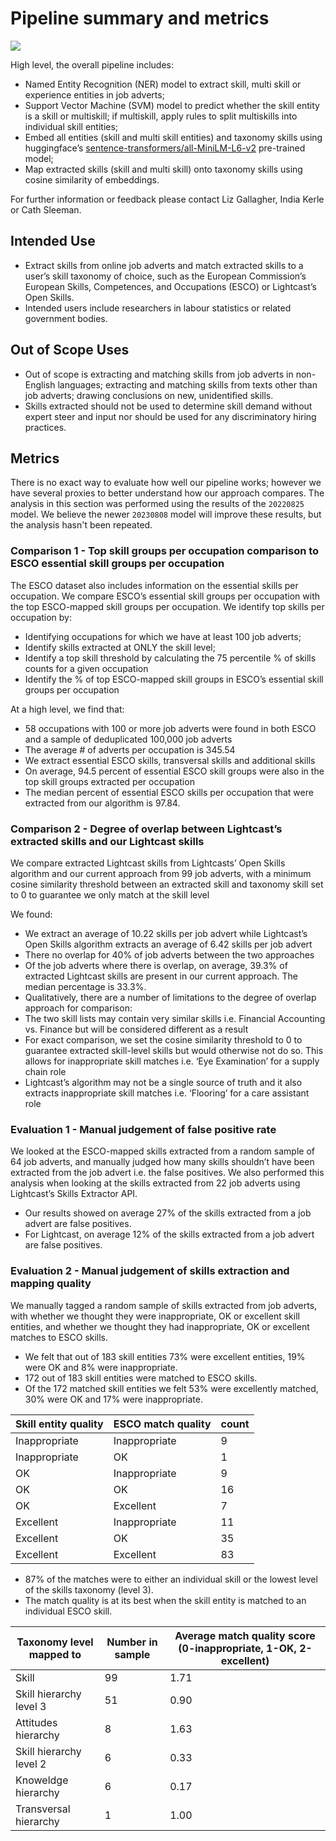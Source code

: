 # Pipeline summary and metrics

![](../../outputs/reports/figures/overview.png)

High level, the overall pipeline includes:

- Named Entity Recognition (NER) model to extract skill, multi skill or experience entities in job adverts;
- Support Vector Machine (SVM) model to predict whether the skill entity is a skill or multiskill; if multiskill, apply rules to split multiskills into individual skill entities;
- Embed all entities (skill and multi skill entities) and taxonomy skills using huggingface’s [sentence-transformers/all-MiniLM-L6-v2](https://huggingface.co/sentence-transformers/all-MiniLM-L6-v2) pre-trained model;
- Map extracted skills (skill and multi skill) onto taxonomy skills using cosine similarity of embeddings.

For further information or feedback please contact Liz Gallagher, India Kerle or Cath Sleeman.

## Intended Use

- Extract skills from online job adverts and match extracted skills to a user’s skill taxonomy of choice, such as the European Commission’s European Skills, Competences, and Occupations (ESCO) or Lightcast’s Open Skills.
- Intended users include researchers in labour statistics or related government bodies.

## Out of Scope Uses

- Out of scope is extracting and matching skills from job adverts in non-English languages; extracting and matching skills from texts other than job adverts; drawing conclusions on new, unidentified skills.
- Skills extracted should not be used to determine skill demand without expert steer and input nor should be used for any discriminatory hiring practices.

## Metrics

There is no exact way to evaluate how well our pipeline works; however we have several proxies to better understand how our approach compares. The analysis in this section was performed using the results of the `20220825` model. We believe the newer `20230808` model will improve these results, but the analysis hasn't been repeated.

### Comparison 1 - Top skill groups per occupation comparison to ESCO essential skill groups per occupation

The ESCO dataset also includes information on the essential skills per occupation. We compare ESCO’s essential skill groups per occupation with the top ESCO-mapped skill groups per occupation. We identify top skills per occupation by:

- Identifying occupations for which we have at least 100 job adverts;
- Identify skills extracted at ONLY the skill level;
- Identify a top skill threshold by calculating the 75 percentile % of skills counts for a given occupation
- Identify the % of top ESCO-mapped skill groups in ESCO’s essential skill groups per occupation

At a high level, we find that:

- 58 occupations with 100 or more job adverts were found in both ESCO and a sample of deduplicated 100,000 job adverts
- The average # of adverts per occupation is 345.54
- We extract essential ESCO skills, transversal skills and additional skills
- On average, 94.5 percent of essential ESCO skill groups were also in the top skill groups extracted per occupation
- The median percent of essential ESCO skills per occupation that were extracted from our algorithm is 97.84.

### Comparison 2 - Degree of overlap between Lightcast’s extracted skills and our Lightcast skills

We compare extracted Lightcast skills from Lightcasts’ Open Skills algorithm and our current approach from 99 job adverts, with a minimum cosine similarity threshold between an extracted skill and taxonomy skill set to 0 to guarantee we only match at the skill level

We found:

- We extract an average of 10.22 skills per job advert while Lightcast’s Open Skills algorithm extracts an average of 6.42 skills per job advert
- There no overlap for 40% of job adverts between the two approaches
- Of the job adverts where there is overlap, on average, 39.3% of extracted Lightcast skills are present in our current approach. The median percentage is 33.3%.
- Qualitatively, there are a number of limitations to the degree of overlap approach for comparison:
- The two skill lists may contain very similar skills i.e. Financial Accounting vs. Finance but will be considered different as a result
- For exact comparison, we set the cosine similarity threshold to 0 to guarantee extracted skill-level skills but would otherwise not do so. This allows for inappropriate skill matches i.e. ‘Eye Examination’ for a supply chain role
- Lightcast’s algorithm may not be a single source of truth and it also extracts inappropriate skill matches i.e. ‘Flooring’ for a care assistant role

### Evaluation 1 - Manual judgement of false positive rate

We looked at the ESCO-mapped skills extracted from a random sample of 64 job adverts, and manually judged how many skills shouldn’t have been extracted from the job advert i.e. the false positives. We also performed this analysis when looking at the skills extracted from 22 job adverts using Lightcast’s Skills Extractor API.

- Our results showed on average 27% of the skills extracted from a job advert are false positives.
- For Lightcast, on average 12% of the skills extracted from a job advert are false positives.

### Evaluation 2 - Manual judgement of skills extraction and mapping quality

We manually tagged a random sample of skills extracted from job adverts, with whether we thought they were inappropriate, OK or excellent skill entities, and whether we thought they had inappropriate, OK or excellent matches to ESCO skills.

- We felt that out of 183 skill entities 73% were excellent entities, 19% were OK and 8% were inappropriate.
- 172 out of 183 skill entities were matched to ESCO skills.
- Of the 172 matched skill entities we felt 53% were excellently matched, 30% were OK and 17% were inappropriate.

| Skill entity quality | ESCO match quality | count |
| -------------------- | ------------------ | ----- |
| Inappropriate        | Inappropriate      | 9     |
| Inappropriate        | OK                 | 1     |
| OK                   | Inappropriate      | 9     |
| OK                   | OK                 | 16    |
| OK                   | Excellent          | 7     |
| Excellent            | Inappropriate      | 11    |
| Excellent            | OK                 | 35    |
| Excellent            | Excellent          | 83    |

- 87% of the matches were to either an individual skill or the lowest level of the skills taxonomy (level 3).
- The match quality is at its best when the skill entity is matched to an individual ESCO skill.

| Taxonomy level mapped to | Number in sample | Average match quality score (0-inappropriate, 1-OK, 2-excellent) |
| ------------------------ | ---------------- | ---------------------------------------------------------------- |
| Skill                    | 99               | 1.71                                                             |
| Skill hierarchy level 3  | 51               | 0.90                                                             |
| Attitudes hierarchy      | 8                | 1.63                                                             |
| Skill hierarchy level 2  | 6                | 0.33                                                             |
| Knoweldge hierarchy      | 6                | 0.17                                                             |
| Transversal hierarchy    | 1                | 1.00                                                             |

